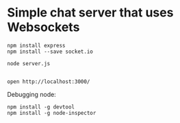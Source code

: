 Simple chat server that uses Websockets
===

    npm install express
    npm install --save socket.io

    node server.js


    open http://localhost:3000/


Debugging node:

    npm install -g devtool
    npm install -g node-inspector
